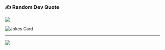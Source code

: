 
### ✍️ Random Dev Quote
![](https://quotes-github-readme.vercel.app/api?type=horizontal&theme=radical)

![Jokes Card](https://readme-jokes.vercel.app/api)


---
[![](https://visitcount.itsvg.in/api?id=LaodeGhazy&icon=2&color=6)](https://visitcount.itsvg.in)

